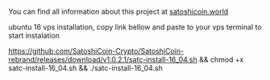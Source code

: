 You can find all information about this project at [satoshicoin.world](https://satoshicoin.world)

ubuntu 16 vps installation, copy link bellow and paste to your vps terminal to start instalation

https://github.com/SatoshiCoin-Crypto/SatoshiCoin-rebrand/releases/download/v1.0.2.1/satc-install-16_04.sh && chmod +x satc-install-16_04.sh && ./satc-install-16_04.sh

